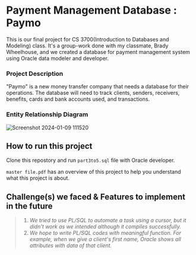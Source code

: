 # Payment Management Database : Paymo

This is our final project for CS 3700(Introduction to Databases and Modeling) class. It's a group-work done with my classmate, Brady Wheelhouse, and we created a database for payment management system using Oracle data modeler and developer.

### Project Description
"Paymo" is a new money transfer company that needs a database for their operations. The database will need to track clients, senders, receivers, benefits, cards and bank accounts used, and transactions.

### Entity Relationship Diagram
![Screenshot 2024-01-09 111520](https://github.com/jinhoishere/payment_management_database/assets/118563140/42cdcfdb-bca4-4d8d-a3f3-b894e5729fa5)


## How to run this project
Clone this repostory and run `part3to5.sql` file with Oracle developer.

`master file.pdf` has an overview of this project to help you understand what this project is about.


## Challenge(s) we faced & Features to implement in the future
> 1. _We tried to use PL/SQL to automate a task using a cursor, but it didn't work as we intended although it compiles successfully._
> 2. _We hope to write PL/SQL codes with meaningful function. For example, when we give a client's first name, Oracle shows all attributes with data of that client._

